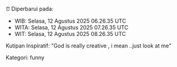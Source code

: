 ⏰ Diperbarui pada:
- WIB: Selasa, 12 Agustus 2025 06.26.35 UTC
- WITA: Selasa, 12 Agustus 2025 07.26.35 UTC
- WIT: Selasa, 12 Agustus 2025 08.26.35 UTC

Kutipan Inspiratif:
"God is really creative , i mean ..just look at me"


Kategori: funny

